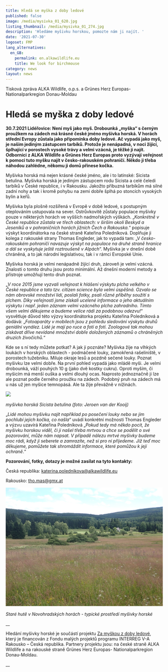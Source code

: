 ```yaml
---
title: Hledá se myška z doby ledové
published: false
image: /media/mysivka_01_620.jpg
listing_thumbnail: /media/mysivka_01_274.jpg
description: 'Hledáme myšivku horskou, pomozte nám ji najít. '
date: '2021-07-30'
logoset: FMP
lang_alternatives:
  en_GB:
    permalink: en.alkawildlife.eu
    title: We look for birchmouse
category: news
layout: news
---
```



Tisková zpráva ALKA Wildlife, o.p.s. a Grünes Herz Europas- Nationalparkregion Donau-Moldau

# Hledá se myška z doby ledové

**30.7.2021 Lidéřovice: Není myš jako myš. Drobounká „myška“ s černým proužkem na zádech má krásné české jméno myšivka horská. V horách střední Evropy zůstala jako připomínka doby ledové. Ač vypadá jako myš, je našim jediným zástupcem tarbíků. Protože je nenápadná, v noci žijící, šplhající v porostech vysoké trávy a velmi vzácná, je těžké ji najít. Odborníci z ALKA Wildlife a Grünes Herz Europas proto vyzývají veřejnost k pomoci tuto myšku najít v česko-rakouském pohraničí. Někdo ji třeba náhodou zahlédne, někomu ji domů přinese kočka.** 

Myšivka horská má nejen krásné české jméno, ale i to latinské: Sicista betulina. Myšivka horská je jediným zástupcem rodu Sicista a celé čeledi tarbíků v České republice, i v Rakousku. Jakožto příbuzná tarbíkům má silné zadní nohy a tak i kromě pohybu na zemi dobře šplhá po stoncích vysokých bylin a keřů. 

Myšivka byla plošně rozšířená v Evropě v době ledové, s postupným oteplováním ustupovala na sever. Ostrůvkovitě zůstaly populace myšivky pouze v některých horách ve vyšších nadmořských výškách. „_Konkrétně v České republice zůstala ve třech oblastech: v širším okolí Beskyd a Jeseníků a v pohraničních horách jižních Čech a Rakouska._“ popisuje  výskyt koordinátorka na české straně Kateřina Poledníková. Doplňuje ji kolega z rakouské strany Thomas Engleder, jak to vypadá tam: „V _česko-rakouském pohraničí navazuje výskyt na populace na druhé straně hranice a dál se vyskytuje ještě roztroušeně v Alpách_“.  Myšivka je v dnešní době chráněná, a to jak národní legislativou, tak i v rámci Evropské Unie.

Myšivka horská je velmi nenápadně žijící druh, zároveň je velmi vzácná. Znalosti o tomto druhu jsou proto minimální. Až dnešní moderní metody a přístroje umožňují tento druh poznat. 

„_V roce 2015 jsme vyzvali veřejnost k hlášení výskytu plcha velkého v České republice a tato tzv. citizen science byla velmi úspěšná. Ozvalo se nám obrovské množství lidí, poslali fotky, psali různé příběhy soužití s plchem. Díky veřejnosti jsme získali ucelené informace o jeho aktuálním výskytu i např. jeden záznam velmi vzácného plcha zahradního. Tímto všem velmi děkujeme a budeme velice rádi za podobnou odezvu!_“ vysvětluje  důvod této výzvy koordinátorka projektu Kateřina Poledníková a dodává: „_Fotoaparáty v mobilech jsou z pohledu sledování výskytu druhů geniální vynález. Lidé je mají po ruce a fotí a fotí. Zoologové tak mohou získávat dříve nevídané množství dobře doložených záznamů o chráněných druzích živočichů._“ 

Kde se s ní tedy můžete potkat? A jak ji poznáte? Myšivka žije na vlhkých loukách v horských oblastech - podmáčené louky, zamokřená rašeliniště, v porostech tužebníku. Miluje okraje lesů a pozdně sečené louky. Poznat myšivku lze velmi dobře. Na první pohled vypadá jako mládě myši. Je velmi drobounká, váží pouhých 10 g (jako dvě kostky cukru). Oproti myším, či myšicím má menší ouška a velmi dlouhý ocas. Naprosto jednoznačně ji lze ale poznat podle černého proužku na zádech. Podobný pruh na zádech má u nás už jen myšice temnopásá. Ale ta žije převážně v nížinách. 

![](/media/myšivka_6_620.jpg)



_myšivka horská Sicista betulina (foto: Jeroen van der Kooij)_

„_Lidé mohou myšivku najít například po posečení louky nebo se jim pochlubí jejich kočka, co našla_“ uvádí konkrétní možnosti Thomas Engleder a výzvu uzavírá Kateřina Poledníková „_Pokud tedy má někdo pocit, že myšivku horskou viděl, či ji našel třeba mrtvou a chce se podělit o své pozorování, může nám napsat. V případě nálezu mrtvé myšivky budeme moc rádi, když ji seberete a zamrazíte, než si pro ni přijedeme. Již teď moc děkujeme, pomůžete tak shromáždit informace, které pomůžou k její ochraně_.“ 

**Pozorování, fotky, dotazy je možné zasílat na tyto kontakty:** 

Česká republika: katerina.polednikova@alkawildlife.eu 

Rakousko: tho.mas@gmx.at 



![](/media/stare_hute_620.jpg)

_Staré hutě v Novohradských horách - typické prostředí myšivky horské_

__

Hledání myšivky horské je součástí projektu [Za myškou z doby ledové](/projects/za-my%C5%A1kou-z-doby-ledov%C3%A9), který je financován z Fondu malých projektů programu INTERREG V-A Rakousko – Česká republika. Partnery projektu jsou: na české straně ALKA Wildlife a na rakouské straně Grünes Herz Europas- Nationalparkregion Donau-Moldau. 


__
